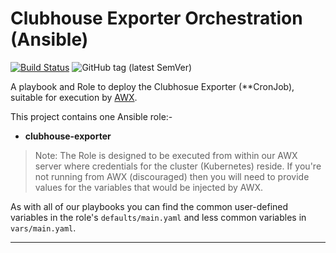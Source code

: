 # Clubhouse Exporter Orchestration (Ansible)

[![Build Status](https://travis-ci.com/InformaticsMatters/clubhouse-exporter-ansible.svg?branch=master)](https://travis-ci.com/InformaticsMatters/clubhouse-exporter-ansible)
![GitHub tag (latest SemVer)](https://img.shields.io/github/v/tag/informaticsmatters/clubhouse-exporter-ansible)

A playbook and Role to deploy the Clubhosue Exporter (**CronJob),
suitable for execution by [AWX].

This project contains one Ansible role:-

*   **clubhouse-exporter**

>   Note: The Role is designed to be executed from within our AWX server
    where credentials for the cluster (Kubernetes) reside. If you're not
    running from AWX (discouraged) then you will need to provide
    values for the variables that would be injected by AWX.

As with all of our playbooks you can find the common user-defined variables
in the role's `defaults/main.yaml` and less common variables in
`vars/main.yaml`.

---

[awx]: https://github.com/ansible/awx
